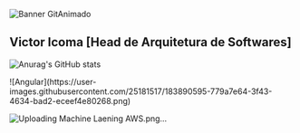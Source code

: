![Banner GitAnimado](https://user-images.githubusercontent.com/31005408/177214371-be5212c6-9b36-41eb-b442-803dc2611c8c.gif)

## Victor Icoma [Head de Arquitetura de Softwares]
![Anurag's GitHub stats](https://github-readme-stats.vercel.app/api?username=victoricoma&show_icons=true&theme=radical)
 <div>
  ![Angular](https://user-images.githubusercontent.com/25181517/183890595-779a7e64-3f43-4634-bad2-eceef4e80268.png)
 </div>
 
![Uploading Machine Laening AWS.png…]()
